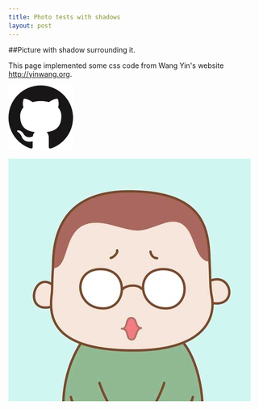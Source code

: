 ```yaml
---
title: Photo tests with shadows
layout: post
---
```

##Picture with shadow surrounding it.

This page implemented some css code from Wang Yin's website <http://yinwang.org>.

![](/public/assets/1446323126_github.png)

![](/public/assets/IMG_2195.jpg)
